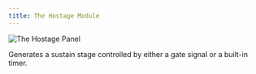 ```yaml
---
title: The Hostage Module
---
```

![The Hostage Panel](panel.svg)

Generates a sustain stage
controlled by
either a gate signal
or a built-in timer.
